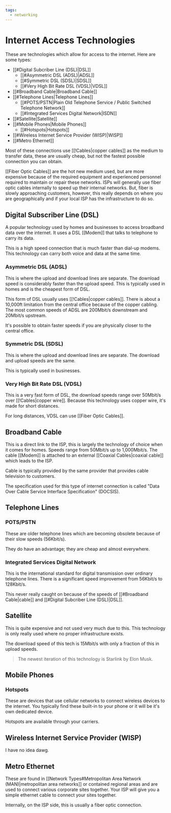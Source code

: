 ```yaml
---
tags:
  - networking
---
```

# Internet Access Technologies

These are technologies which allow for access to the internet. Here are some types:

- [[#Digital Subcriber Line (DSL)|DSL]]
	- [[#Asymmetric DSL (ADSL)|ADSL]]
	- [[#Symmetric DSL (SDSL)|SDSL]]
	- [[#Very High Bit Rate DSL (VDSL)|VDSL]]
- [[#Broadband Cable|Broadband Cable]]
- [[#Telephone Lines|Telephone Lines]]
	- [[#POTS/PSTN|Plain Old Telephone Service / Public Switched Telephone Network]]
	- [[#Integrated Services Digital Network|ISDN]]
- [[#Satellite|Satellite]]
- [[#Mobile Phones|Mobile Phones]]
	- [[#Hotspots|Hotspots]]
- [[#Wireless Internet Service Provider (WISP)|WISP]]
- [[#Metro Ethernet]]

Most of these connections use [[!Cables|copper cables]] as the medium to transfer data, these are usually cheap, but not the fastest possible connection you can obtain.

[[Fiber Optic Cables]] are the hot new medium used, but are more expensive because of the required equipment and experienced personnel required to maintain or repair these networks. ISPs will generally use fiber optic cables internally to speed up their internal networks. But, fiber is slowly approaching customers, however, this really depends on where you are geographically and if your local ISP has the infrastructure to do so.

## Digital Subscriber Line (DSL)

A popular technology used by homes and businesses to access broadband data over the internet. It uses a DSL [[Modem]] that talks to telephone to carry its data.

This is a high speed connection that is much faster than dial-up modems. This technology can carry both voice and data at the same time.

### Asymmetric DSL (ADSL)

This is where the upload and download lines are separate. The download speed is considerably faster than the upload speed. This is typically used in homes and is the cheapest form of DSL.

This form of DSL usually uses [[!Cables|copper cables]]. There is about a 10,000ft limitation from the central office because of the copper cabling. The most common speeds of ADSL are 200Mbit/s downstream and 20Mbit/s upstream.

It's possible to obtain faster speeds if you are physically closer to the central office.

### Symmetric DSL (SDSL)

This is where the upload and download lines are separate. The download and upload speeds are the same.

This is typically used in businesses.

### Very High Bit Rate DSL (VDSL)

This is a very fast form of DSL, the download speeds range over 50Mbit/s over [[!Cables|copper wire]]. Because this technology uses copper wire, it's made for short distances.

For long distances, VDSL can use [[Fiber Optic Cables]].

## Broadband Cable

This is a direct link to the ISP, this is largely the technology of choice when it comes for homes. Speeds range from 50Mbit/s up to 1,000Mbit/s. The cable [[Modem]] is attached to an external [[Coaxial Cables|coaxial cable]] which leads to the ISP.

Cable is typically provided by the same provider that provides cable television to customers.

The specification used for this type of internet connection is called "Data Over Cable Service Interface Specification" (DOCSIS).

## Telephone Lines

### POTS/PSTN

These are older telephone lines which are becoming obsolete because of their slow speeds (56Kbit/s).

They do have an advantage; they are cheap and almost everywhere.

### Integrated Services Digital Network

This is the international standard for digital transmission over ordinary telephone lines. There is a significant speed improvement from 56Kbit/s to 128Kbit/s.

This never really caught on because of the speeds of [[#Broadband Cable|cable]] and [[#Digital Subcriber Line (DSL)|DSL]].

## Satellite

This is quite expensive and not used very much due to this. This technology is only really used where no proper infrastructure exists.

The download speed of this tech is 15Mbit/s with only a fraction of this in upload speeds.

>The newest iteration of this technology is Starlink by Elon Musk.

## Mobile Phones

### Hotspots

These are devices that use cellular networks to connect wireless devices to the internet.
You typically find these built-in to your phone or it will be it's own dedicated device.

Hotspots are available through your carriers.

## Wireless Internet Service Provider (WISP)

I have no idea dawg.

## Metro Ethernet

These are found in [[Network Types#Metropolitan Area Network (MAN)|metropolitan area networks]] or contained regional areas and are used to connect various corporate sites together. Your ISP will give you a simple ethernet cable to connect your sites together.

Internally, on the ISP side, this is usually a fiber optic connection.
